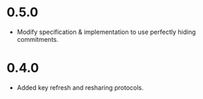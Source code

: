 # 0.5.0

- Modify specification & implementation to use perfectly hiding commitments.

# 0.4.0

- Added key refresh and resharing protocols.
